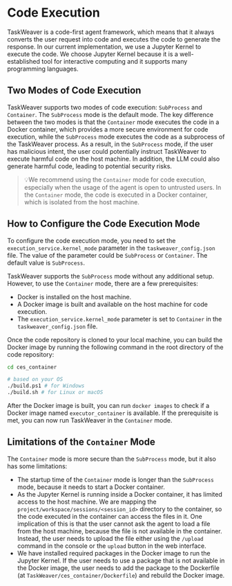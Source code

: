 # Code Execution

TaskWeaver is a code-first agent framework, which means that it always converts the user request into code 
and executes the code to generate the response. In our current implementation, we use a Jupyter Kernel
to execute the code. We choose Jupyter Kernel because it is a well-established tool for interactive computing
and it supports many programming languages.

## Two Modes of Code Execution

TaskWeaver supports two modes of code execution: `SubProcess` and `Container`. 
The `SubProcess` mode is the default mode. The key difference between the two modes is that the `Container` mode
executes the code in a Docker container, which provides a more secure environment for code execution, while
the `SubProcess` mode executes the code as a subprocess of the TaskWeaver process.
As a result, in the `SubProcess` mode, if the user has malicious intent, the user could potentially
instruct TaskWeaver to execute harmful code on the host machine. In addition, the LLM could also generate
harmful code, leading to potential security risks.

>💡We recommend using the `Container` mode for code execution, especially when the usage of the agent
is open to untrusted users. In the `Container` mode, the code is executed in a Docker container, which is isolated
from the host machine. 

## How to Configure the Code Execution Mode

To configure the code execution mode, you need to set the `execution_service.kernel_mode` parameter in the
`taskweaver_config.json` file. The value of the parameter could be `SubProcess` or `Container`. The default value
is `SubProcess`.

TaskWeaver supports the `SubProcess` mode without any additional setup. However, to use the `Container` mode,
there are a few prerequisites:

- Docker is installed on the host machine.
- A Docker image is built and available on the host machine for code execution.
- The `execution_service.kernel_mode` parameter is set to `Container` in the `taskweaver_config.json` file.

Once the code repository is cloned to your local machine, you can build the Docker image
by running the following command in the root directory of the code repository:

```bash
cd ces_container

# based on your OS
./build.ps1 # for Windows
./build.sh # for Linux or macOS
```

After the Docker image is built, you can run `docker images` to check if a Docker image 
named `executor_container` is available. 
If the prerequisite is met, you can now run TaskWeaver in the `Container` mode.

## Limitations of the `Container` Mode

The `Container` mode is more secure than the `SubProcess` mode, but it also has some limitations:

- The startup time of the `Container` mode is longer than the `SubProcess` mode, because it needs to start a Docker container. 
- As the Jupyter Kernel is running inside a Docker container, it has limited access to the host machine. We are mapping the
  `project/workspace/sessions/<session_id>` directory to the container, so the code executed in the container can access the
  files in it. One implication of this is that the user cannot ask the agent to load a file from the host machine, because the
  file is not available in the container. Instead, the user needs to upload the file either using the `/upload` command in 
  the console or the `upload` button in the web interface.
- We have installed required packages in the Docker image to run the Jupyter Kernel. If the user needs to use a package that is
  not available in the Docker image, the user needs to add the package to the Dockerfile (at `TaskWeaver/ces_container/Dockerfile`) 
  and rebuild the Docker image.

